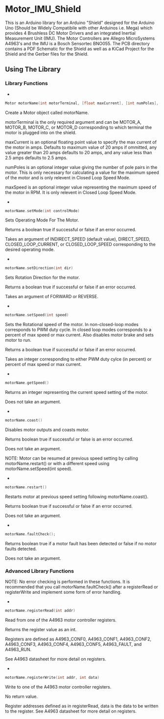 # Motor_IMU_Shield

This is an Arduino library for an Arduino "Shield" designed for the Arduino Uno (Should be Widely Compatibile with other Arduinos i.e. Mega) which provides 4 Brushless DC Motor Drivers and an integrated Inertial Measurement Unit (IMU). The Motor Controllers are Allegro MicroSystems A4963's and the IMU is a Bosch Sensortec BNO055. The PCB directory contains a PDF Schematic for the Shield as well as a KiCad Project for the Shield and the Gerber files for the Shield.

## Using The Library

### Library Functions

*
```cpp
Motor motorName(int motorTerminal, [float maxCurrent], [int numPoles], [int maxSpeed])
```

Create a Motor object called motorName.

motorTerminal is the only required argument and can be MOTOR_A, MOTOR_B, MOTOR_C, or MOTOR_D corresponding to which terminal the motor is plugged into on the shield.

maxCurrent is an optional floating point value to specify the max current of the motor in amps. Defaults to maximum value of 20 amps if ommitted, any value greater than 20 amps defaults to 20 amps, and any value less than 2.5 amps defaults to 2.5 amps.

numPoles is an optional integer value giving the number of pole pairs in the motor. This is only necessary for calculating a value for the maximum speed of the motor and is only relevent in Closed Loop Speed Mode.

maxSpeed is an optional integer value representing the maximum speed of the motor in RPM. It is only relevent in Closed Loop Speed Mode.

*
```cpp
motorName.setMode(int controlMode)
```

Sets Operating Mode For The Motor.

Returns a boolean true if successful or false if an error occurred.

Takes an argument of INDIRECT_SPEED (default value), DIRECT_SPEED, CLOSED_LOOP_CURRENT, or CLOSED_LOOP_SPEED corresponding to the desired operating mode.

*
```cpp
motorName.setDirection(int dir)
```

Sets Rotation Direction for the motor.

Returns a boolean true if successful or false if an error occurred.

Takes an argument of FORWARD or REVERSE.

*
```cpp
motorName.setSpeed(int speed)
```

Sets the Rotational speed of the motor. In non-closed-loop modes corresponds to PWM duty cycle. In closed loop modes corresponds to a percent of max speed or max current. Also disables motor brake and sets motor to run.

Returns a boolean true if successful or false if an error occurred.

Takes an integer corresponding to either PWM duty cylce (in percent) or percent of max speed or max current.

*
```cpp
motorName.getSpeed()
```

Returns an integer representing the current speed setting of the motor.

Does not take an argument.

*
```cpp
motorName.coast()
```

Disables motor outputs and coasts motor.

Returns boolean true if successful or false is an error occurred.

Does not take an argument.

NOTE: Motor can be resumed at previous speed setting by calling motorName.restart() or with a different speed using motorName.setSpeed(int speed).

*
```cpp
motorName.restart()
```

Restarts motor at previous speed setting following motorName.coast().

Returns boolean true if successful or false if an error occurred.

Does not take an argument.

*
```cpp
motorName.faultCheck();
```

Returns boolean true if a motor fault has been detected or false if no motor faults detected.

Does not take an argument.

### Advanced Library Functions

NOTE: No error checking is performed in these functions. It is recommended that you call motorName.faultCheck() after a registerRead or registerWrite and implement some form of error handling.

*
```cpp
motorName.registerRead(int addr)
```

Read from one of the A4963 motor controller registers.

Returns the register value as an int.

Registers are defined as A4963_CONF0, A4963_CONF1, A4963_CONF2, A4963_CONF3, A4963_CONF4, A4963_CONF5, A4963_FAULT, and A4963_RUN.

See A4963 datasheet for more detail on registers.

*
```cpp
motorName.registerWrite(int addr, int data)
```

Write to one of the A4963 motor controller registers.

No return value.

Register addresses defined as in registerRead, data is the data to be written to the register.
See A4963 datasheet for more detail on registers.
